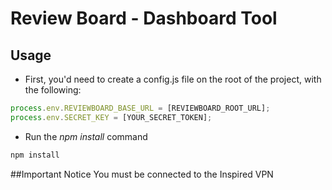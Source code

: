 # Review Board - Dashboard Tool


## Usage
- First, you'd need to create a config.js file on the root of the project, with the following:
```javascript
process.env.REVIEWBOARD_BASE_URL = [REVIEWBOARD_ROOT_URL];
process.env.SECRET_KEY = [YOUR_SECRET_TOKEN];
```

- Run the *npm install* command
```javascript
npm install
```


##Important Notice
You must be connected to the Inspired VPN


